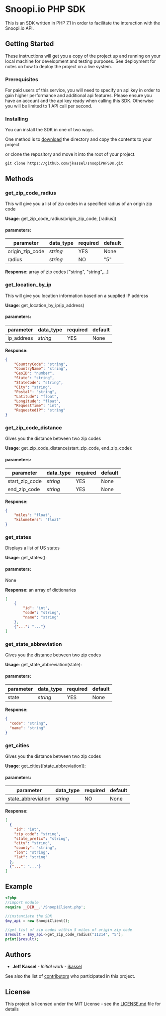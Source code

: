 # Snoopi.io PHP SDK

This is an SDK written in PHP 7.1 in order to facilitate the interaction with the Snoopi.io API.

## Getting Started

These instructions will get you a copy of the project up and running on your local machine for development and testing purposes. See deployment for notes on how to deploy the project on a live system.

### Prerequisites

For paid users of this service, you will need to specify an api key in order to gain higher performance and additional api features.  Please ensure you have an account and the api key ready when calling this SDK.  Otherwise you will be limited to 1 API call per second.


### Installing

You can install the SDK in one of two ways.  

One method is to [download](https://github.com/jkassel/snoopiPythonSDK/archive/master.zip) the directory and copy the contents to your project

or clone the repository and move it into the root of your project.

```
git clone https://github.com/jkassel/snoopiPHPSDK.git 
```

## Methods

### get_zip_code_radius
This will give you a list of zip codes in a specified radius of an origin zip code

**Usage**: get_zip_code_radius(origin_zip_code, [radius])

#### parameters:

| parameter | data_type | required | default |
| --------- | --------- | -------- | ------- |
| origin_zip_code | *string* | YES | None |
| radius | *string* | NO | "5" |

**Response**:
array of zip codes
["string", "string",...]


### get_location_by_ip
This will give you location information based on a supplied IP address

**Usage**: get_location_by_ip(ip_address)

#### parameters:

| parameter | data_type | required | default |
| --------- | --------- | -------- | ------- |
| ip_address | *string* | YES | None |


**Response**:
```json
{
    "CountryCode": "string",
    "CountryName": "string",
    "GeoID": "number",
    "State": "string",
    "StateCode": "string",
    "City": "string",
    "Postal": "string",
    "Latitude": "float",
    "Longitude": "float",
    "RequestTime": "int",
    "RequestedIP": "string"
}
```

### get_zip_code_distance
Gives you the distance between two zip codes

**Usage**: get_zip_code_distance(start_zip_code, end_zip_code):

#### parameters:

| parameter | data_type | required | default |
| --------- | --------- | -------- | ------- |
| start_zip_code | *string* | YES | None |
| end_zip_code | *string* | YES | None |


**Response**:
```json
{
    "miles": "float",
    "kilometers": "float"
}
```

### get_states
Displays a list of US states

**Usage**: get_states():

#### parameters:
None

**Response**: an array of dictionaries
```json
[
    {
        "id": "int",
        "code": "string",
        "name": "string"
    },
    {"...": "..."}
]
```

### get_state_abbreviation
Gives you the distance between two zip codes

**Usage**: get_state_abbreviation(state):

#### parameters:

| parameter | data_type | required | default |
| --------- | --------- | -------- | ------- |
| state| *string* | YES | None |


**Response**:
```json
{
  "code": "string",
  "name": "string"
}
```

### get_cities
Gives you the distance between two zip codes

**Usage**: get_cities([state_abbreviation]):

#### parameters:

| parameter | data_type | required | default |
| --------- | --------- | -------- | ------- |
| state_abbreviation | *string* | NO | None |


**Response**:
```json
[
  {
    "id": "int",
    "zip_code": "string",
    "state_prefix": "string",
    "city": "string",
    "county": "string",
    "lon": "string",
    "lat": "string"
  },
  {"...": "..."}
]
```

## Example
```php
<?php
//import module
require __DIR__.'/SnoopiClient.php';

//instantiate the SDK
$my_api = new SnoopiClient();

//get list of zip codes within 5 miles of origin zip code
$result = $my_api->get_zip_code_radius("11214", "5");
print($result);
```


## Authors

* **Jeff Kassel** - *Initial work* - [jkassel](https://github.com/jkassel)

See also the list of [contributors](https://github.com/jkassel/snoopiPHPSDK/graphs/contributors) who participated in this project.

## License

This project is licensed under the MIT License - see the [LICENSE.md](https://github.com/jkassel/snoopiPHPSDK/LICENSE.md) file for details
